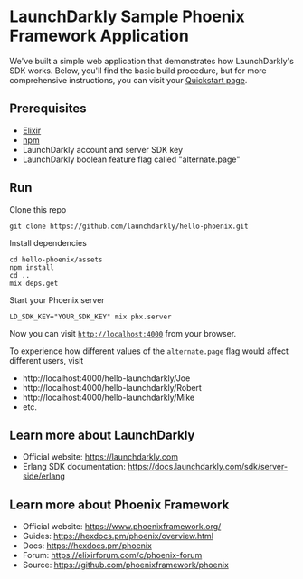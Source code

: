 # LaunchDarkly Sample Phoenix Framework Application

We've built a simple web application that demonstrates how LaunchDarkly's SDK works. Below, you'll find the basic build procedure, but for more comprehensive instructions, you can visit your [Quickstart page](https://app.launchdarkly.com/quickstart#/).

## Prerequisites

* [Elixir](https://elixir-lang.org/install.html)
* [npm](https://nodejs.org/en/download/)
* LaunchDarkly account and server SDK key
* LaunchDarkly boolean feature flag called "alternate.page"

## Run

Clone this repo

```
git clone https://github.com/launchdarkly/hello-phoenix.git
```

Install dependencies
```
cd hello-phoenix/assets
npm install
cd ..
mix deps.get
```

Start your Phoenix server

```
LD_SDK_KEY="YOUR_SDK_KEY" mix phx.server
```

Now you can visit [`http://localhost:4000`](http://localhost:4000) from your browser.

To experience how different values of the `alternate.page` flag would affect different users, visit
* http://localhost:4000/hello-launchdarkly/Joe
* http://localhost:4000/hello-launchdarkly/Robert
* http://localhost:4000/hello-launchdarkly/Mike
* etc.

## Learn more about LaunchDarkly

* Official website: https://launchdarkly.com
* Erlang SDK documentation: https://docs.launchdarkly.com/sdk/server-side/erlang

## Learn more about Phoenix Framework

* Official website: https://www.phoenixframework.org/
* Guides: https://hexdocs.pm/phoenix/overview.html
* Docs: https://hexdocs.pm/phoenix
* Forum: https://elixirforum.com/c/phoenix-forum
* Source: https://github.com/phoenixframework/phoenix
